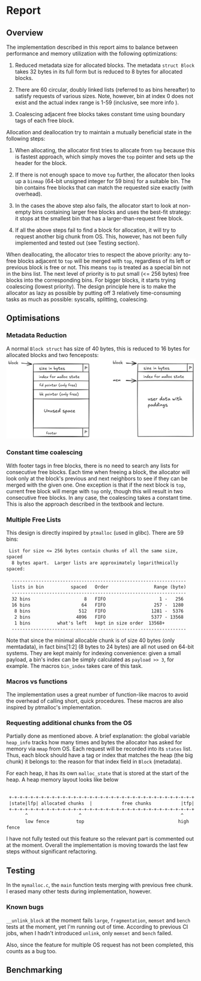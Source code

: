 # Report

<!-- You should write your report in this file. Remember to check that it's
     formatted correctly in the pdf produced by the CI! -->

## Overview
The implementation described in this report aims to balance between performance and memory utilization with the following optimizations:
1. Reduced metadata size for allocated blocks.  The metadata `struct Block` takes 32 bytes in its full form but is reduced to 8 bytes for allocated blocks.

2. There are 60 circular, doubly linked lists (referred to as bins hereafter) to satisfy requests of various sizes.  Note, however, bin at index 0 does not exist and the actual index range is 1-59 (inclusive, see more info ).

3. Coalescing adjacent free blocks takes constant time using boundary tags of each free block.

Allocation and deallocation try to maintain a mutually beneficial state in the following steps:
1. When allocating, the allocator first tries to allocate from `top` because this is fastest approach, which simply moves the `top` pointer and sets up the header for the block.

2. If there is not enough space to move `top` further, the allocator then looks up a `binmap` (64-bit unsigned integer for 59 bins) for a suitable bin.  The bin contains free blocks that can match the requested size exactly (with overhead).

3. In the cases the above step also fails, the allocator start to look at non-empty bins containing larger free blocks and uses the best-fit strategy: it stops at the smallest bin that has a larger-than-request free block.

4. If all the above steps fail to find a block for allocation, it will try to request another big chunk from OS.  This, however, has not been fully implemented and tested out (see Testing section).

When deallocating, the allocator tries to respect the above priority: any to-free blocks adjacent to `top` will be merged with `top`, regardless of its left or previous block is free or not.  This means `top` is treated as a special bin not in the bins list. The next level of priority is to put small (<= 256 bytes) free blocks into the corresponding bins.  For bigger blocks, it starts trying coalescing (lowest priority).  The design principle here is to make the allocator as lazy as possible by putting off 3 relatively time-consuming tasks as much as possible: syscalls, splitting, coalescing.


## Optimisations
### Metadata Reduction
A normal `Block struct` has size of 40 bytes, this is reduced to 16 bytes for allocated blocks and two fenceposts:
![metadata-reduct](assets/metadata-reduct.png)

### Constant time coalescing
With footer tags in free blocks, there is no need to search any lists for consecutive free blocks.  Each time when freeing a block, the allocator will look only at the block's previous and next neighbors to see if they can be merged with the given one.  One exception is that if the next block is `top`, current free block will merge with `top` only, though this will result in two consecutive free blocks.  In any case, the coalescing takes a constant time.  This is also the approach described in the textbook and lecture.

### Multiple Free Lists
This design is directly inspired by `ptmalloc` (used in glibc).  There are 59 bins:
```
 List for size <= 256 bytes contain chunks of all the same size, spaced
  8 bytes apart.  Larger lists are approximately logarithmically spaced:

  -----------------------------------------------------------------
  lists in bin          spaced   Order                 Range (byte)
  -----------------------------------------------------------------
  32 bins                    8   FIFO                    1 -   256
  16 bins                   64   FIFO                  257 -  1280
   8 bins                  512   FIFO                 1281 -  5376
   2 bins                 4096   FIFO                 5377 - 13568
   1 bins          what's left   kept in size order  13568+
  -----------------------------------------------------------------
```

Note that since the minimal allocable chunk is of size 40 bytes (only memtadata), in fact bins[1:2] (8 bytes to 24 bytes) are all not used on 64-bit systems.  They are kept mainly for indexing convenience: given a small payload, a bin's index can be simply calculated as `payload >> 3`, for example.  The macros `bin_index` takes care of this task.

### Macros vs functions
The implementation uses a great number of function-like macros to avoid the overhead of calling short, quick procedures.  These macros are also inspired by ptmalloc's implementation.

### Requesting additional chunks from the OS
Partially done as mentioned above. A brief explanation: the global variable `heap_info` tracks how many times and bytes the allocator has asked for memory via `mmap` from OS.  Each request will be recorded into its `states` list. Thus, each block should have a tag or index that matches the heap (the big chunk) it belongs to: the reason for that index field in `Block` (metadata).

For each heap, it has its own `malloc_state` that is stored at the start of the heap.  A heap memory layout looks like below
```

 +-+-+-+-+-+-+-+-+-+-+-+-+-+-+-+-+-+-+-+-+-+-+-+-+-+-+-+-+-+-+-+-+-+-+
 |state|lfp| allocated chunks  |           free chunks           |tfp|
 +-+-+-+-+-+-+-+-+-+-+-+-+-+-+-+-+-+-+-+-+-+-+-+-+-+-+-+-+-+-+-+-+-+-+
       ^                   ^                                     ^
       low fence          top                                   high fence
```

I have not fully tested out this feature so the relevant part is commented out at the moment.  Overall the implementation is moving towards the last few steps without significant refactoring.


## Testing
In the `mymalloc.c`, the `main` function tests merging with previous free chunk. I erased many other tests during implementation, however.

### Known bugs
`__unlink_block` at the moment fails `large`, `fragmentation`, `memset` and `bench` tests at the moment, yet I'm running out of time.  According to previous CI jobs, when I hadn't introduced `unlink`, only `memset` and `bench` failed.

Also, since the feature for multiple OS request has not been completed, this counts as a bug too.

## Benchmarking

